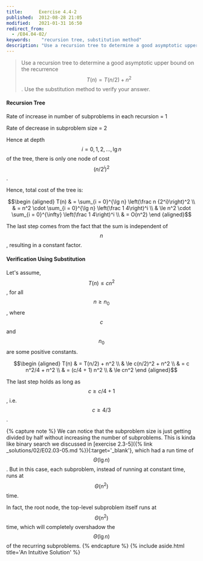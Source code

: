 ```yaml
---
title:      Exercise 4.4-2
published:  2012-08-28 21:05
modified:   2021-01-31 16:50
redirect_from:
  - /E04.04-02/
keywords:    "recursion tree, substitution method"
description: "Use a recursion tree to determine a good asymptotic upper bound on the recurrence T(n) = T(n/2) + n². Use the substitution method to verify your answer."
---
```


> Use a recursion tree to determine a good asymptotic upper bound on the recurrence $$T(n) = T(n/2) + n^2$$. Use the substitution method to verify your answer.

#### Recursion Tree

Rate of increase in number of subproblems in each recursion = 1

Rate of decrease in subproblem size = 2

Hence at depth $$i = 0, 1, 2, \dots, \lg n$$ of the tree, there is only one node of cost $$(n/2^i)^2$$.

Hence, total cost of the tree is:

$$\begin {aligned}
T(n) & = \sum_{i = 0}^{\lg n} \left(\frac n {2^i}\right)^2 \\
     & = n^2 \cdot \sum_{i = 0}^{\lg n} \left(\frac 1 4\right)^i \\
     & \le n^2 \cdot \sum_{i = 0}^{\infty} \left(\frac 1 4\right)^i \\
     & = O(n^2)
\end {aligned}$$

The last step comes from the fact that the sum is independent of $$n$$, resulting in a constant factor.

#### Verification Using Substitution

Let's assume, $$T(n) \le cn^2$$, for all $$n \ge n_0$$, where $$c$$ and $$n_0$$ are some positive constants.

$$\begin {aligned}
T(n) & = T(n/2) + n^2 \\
     & \le c(n/2)^2 + n^2 \\
     & = c n^2/4 + n^2 \\
     & = (c/4 + 1) n^2 \\
     & \le cn^2
\end {aligned}$$

The last step holds as long as $$c \ge c/4 + 1$$, i.e. $$c \ge 4/3$$.

{% capture note %}
We can notice that the subproblem size is just getting divided by half without increasing the number of subproblems. This is kinda like binary search we discussed in [exercise 2.3-5]({% link _solutions/02/E02.03-05.md %}){:target='_blank'}, which had a run time of $$\Theta(\lg n)$$. But in this case, each subproblem, instead of running at constant time, runs at $$\Theta(n^2)$$ time.

In fact, the root node, the top-level subproblem itself runs at $$\Theta(n^2)$$ time, which will completely overshadow the $$\Theta(\lg n)$$ of the recurring subproblems.
{% endcapture %}
{% include aside.html title='An Intuitive Solution' %}
